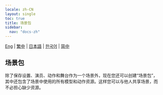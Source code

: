 ```yaml
---
locale: zh-CN
layout: single
toc: true
title: 场景包
sidebar:
  nav: "docs-zh"
---
```

[Eng](/dancexr/features/scene_bundle) | [繁中](/tw/dancexr/features/scene_bundle) | [日本語](/jp/dancexr/features/scene_bundle) | [한국어](/kr/dancexr/features/scene_bundle) | [简中](/zh/dancexr/features/scene_bundle)

## 场景包
除了保存设置、演员、动作和舞台作为一个场景外，现在您还可以创建“场景包”，其中还包含了场景中使用的所有模型和动作资源。这样您可以与他人共享场景，而不必担心缺少资源。